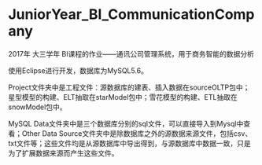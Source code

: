 # JuniorYear_BI_CommunicationCompany
2017年 大三学年 BI课程的作业——通讯公司管理系统，用于商务智能的数据分析

使用Eclipse进行开发，数据库为MySQL5.6。

Project文件夹中是工程文件：源数据库的建表、插入数据在sourceOLTP包中；星型模型的构建、ELT抽取在starModel包中；雪花模型的构建、ETL抽取在snowModel包中。

MySQL Data文件夹中是三个数据库分别的sql文件，可以直接导入到Mysql中查看；Other Data Source文件夹中是除数据库之外的源数据来源文件，包括csv、txt文件等；这些文件均是从源数据库中导出得到，与源数据库中数据一致，只是为了扩展数据来源而产生这些文件。
